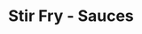 ---
layout: recette-v2
categories: [recettes]
hidden: true
lang: fr
sitemap: true
title: Stir Fry - Sauces
type: sel
---